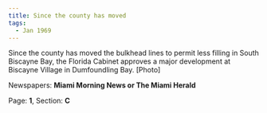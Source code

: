 ```yaml
---  
title: Since the county has moved  
tags:  
  - Jan 1969  
---  
```

  
Since the county has moved the bulkhead lines to permit less filling in South Biscayne Bay, the Florida Cabinet approves a major development at Biscayne Village in Dumfoundling Bay. [Photo]  
  
Newspapers: **Miami Morning News or The Miami Herald**  
  
Page: **1**, Section: **C** 
